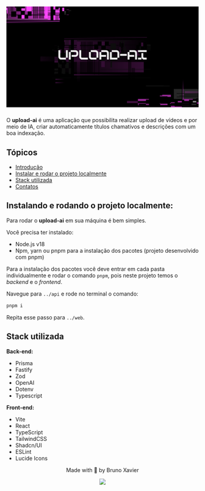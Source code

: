 <h1 align="center">
  <img alt="upload-ai" title="upload-ai" src="./web/assets/banner.png">
</h1>

<div id='introducao'>

O **upload-ai** é uma aplicação que possibilita realizar upload de vídeos e por meio de IA, criar automaticamente títulos chamativos e descrições com um boa indexação.
</div>

## Tópicos

* [Introdução](#introducao)
* [Instalar e rodar o projeto localmente](#instalacao)
* [Stack utilizada](#stack_utilizada)
* [Contatos](#contatos)

<div id='instalacao'>

## Instalando e rodando o projeto localmente:

Para rodar o **upload-ai** em sua máquina é bem simples.

Você precisa ter instalado:

- Node.js v18
- Npm, yarn ou pnpm para a instalação dos pacotes (projeto desenvolvido com pnpm)

Para a instalação dos pacotes você deve entrar em cada pasta individualmente
e rodar o comando `pnpm`, pois neste projeto temos o _backend_ e o _frontend_.

Navegue para `../api` e rode no terminal o comando:
```bash
pnpm i
```
Repita esse passo para `../web`.

<div id='stack_utilizada'>
<h2>Stack utilizada</h2>

**Back-end:**
- Prisma
- Fastify
- Zod
- OpenAI
- Dotenv
- Typescript

**Front-end:**
- Vite
- React
- TypeScript
- TailwindCSS
- Shadcn/UI
- ESLint
- Lucide Icons

</div>

<div id='contatos' align="center">
  <p align="center">Made with 💜 by Bruno Xavier</p>
  <div id="contatos" align="center">
    <a href="https://www.linkedin.com/in/bruno-xavier/" target="_blank"><img src="https://img.shields.io/badge/-LinkedIn-%230077B5?style=for-the-badge&logo=linkedin&logoColor=white" target="_blank"></a>
</div>